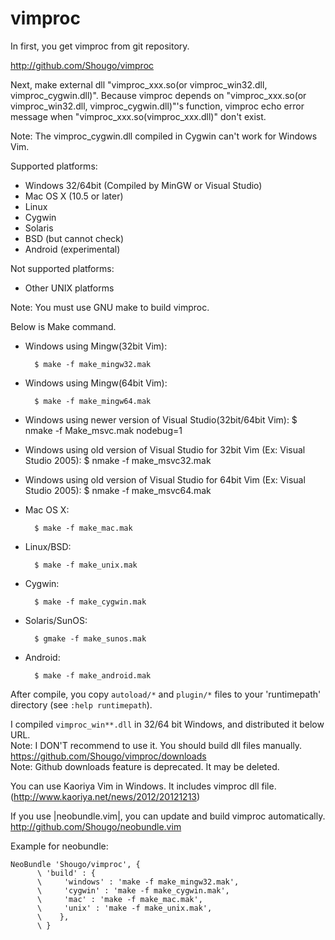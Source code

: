 # vimproc

In first, you get vimproc from git repository.

http://github.com/Shougo/vimproc

Next, make external dll "vimproc\_xxx.so(or vimproc\_win32.dll,
vimproc\_cygwin.dll)". Because vimproc depends on "vimproc\_xxx.so(or
vimproc\_win32.dll, vimproc\_cygwin.dll)"'s function, vimproc echo error message
when "vimproc\_xxx.so(vimproc\_xxx.dll)" don't exist.

Note: The vimproc\_cygwin.dll compiled in Cygwin can't work for Windows Vim.

Supported platforms:
* Windows 32/64bit (Compiled by MinGW or Visual Studio)
* Mac OS X (10.5 or later)
* Linux
* Cygwin
* Solaris
* BSD (but cannot check)
* Android (experimental)

Not supported platforms:
* Other UNIX platforms

Note: You must use GNU make to build vimproc.

Below is Make command.
* Windows using Mingw(32bit Vim):

        $ make -f make_mingw32.mak

* Windows using Mingw(64bit Vim):

        $ make -f make_mingw64.mak

* Windows using newer version of Visual Studio(32bit/64bit Vim):
        $ nmake -f Make_msvc.mak nodebug=1

* Windows using old version of Visual Studio for 32bit Vim
(Ex: Visual Studio 2005):
        $ nmake -f make_msvc32.mak

* Windows using old version of Visual Studio for 64bit Vim
(Ex: Visual Studio 2005):
        $ nmake -f make_msvc64.mak

* Mac OS X:

        $ make -f make_mac.mak

* Linux/BSD:

        $ make -f make_unix.mak

* Cygwin:

        $ make -f make_cygwin.mak

* Solaris/SunOS:

        $ gmake -f make_sunos.mak

* Android:

        $ make -f make_android.mak

After compile, you copy `autoload/*` and `plugin/*` files to your
'runtimepath' directory (see `:help runtimepath`).

I compiled `vimproc_win**.dll` in 32/64 bit Windows, and distributed it below
URL.  
Note: I DON'T recommend to use it. You should build dll files manually.
https://github.com/Shougo/vimproc/downloads  
Note: Github downloads feature is deprecated. It may be deleted.

You can use Kaoriya Vim in Windows. It includes vimproc dll file.
(http://www.kaoriya.net/news/2012/20121213)

If you use |neobundle.vim|, you can update and build vimproc automatically.
http://github.com/Shougo/neobundle.vim

Example for neobundle:

```vim
NeoBundle 'Shougo/vimproc', {
      \ 'build' : {
      \     'windows' : 'make -f make_mingw32.mak',
      \     'cygwin' : 'make -f make_cygwin.mak',
      \     'mac' : 'make -f make_mac.mak',
      \     'unix' : 'make -f make_unix.mak',
      \    },
      \ }
```

